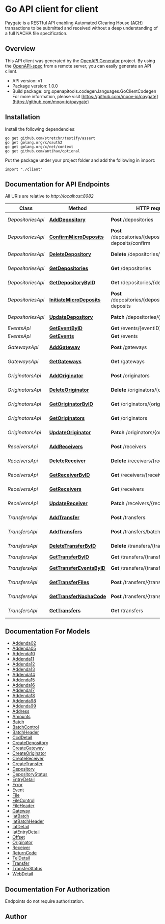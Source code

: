 # Go API client for client

Paygate is a RESTful API enabling Automated Clearing House ([ACH](https://en.wikipedia.org/wiki/Automated_Clearing_House)) transactions to be submitted and received without a deep understanding of a full NACHA file specification.

## Overview
This API client was generated by the [OpenAPI Generator](https://openapi-generator.tech) project.  By using the [OpenAPI-spec](https://www.openapis.org/) from a remote server, you can easily generate an API client.

- API version: v1
- Package version: 1.0.0
- Build package: org.openapitools.codegen.languages.GoClientCodegen
For more information, please visit [https://github.com/moov-io/paygate](https://github.com/moov-io/paygate)

## Installation

Install the following dependencies:

```shell
go get github.com/stretchr/testify/assert
go get golang.org/x/oauth2
go get golang.org/x/net/context
go get github.com/antihax/optional
```

Put the package under your project folder and add the following in import:

```golang
import "./client"
```

## Documentation for API Endpoints

All URIs are relative to *http://localhost:8082*

Class | Method | HTTP request | Description
------------ | ------------- | ------------- | -------------
*DepositoriesApi* | [**AddDepository**](docs/DepositoriesApi.md#adddepository) | **Post** /depositories | Create Depository
*DepositoriesApi* | [**ConfirmMicroDeposits**](docs/DepositoriesApi.md#confirmmicrodeposits) | **Post** /depositories/{depositoryID}/micro-deposits/confirm | Confirm micro-deposits
*DepositoriesApi* | [**DeleteDepository**](docs/DepositoriesApi.md#deletedepository) | **Delete** /depositories/{depositoryID} | Delete Depository
*DepositoriesApi* | [**GetDepositories**](docs/DepositoriesApi.md#getdepositories) | **Get** /depositories | List Depositories
*DepositoriesApi* | [**GetDepositoryByID**](docs/DepositoriesApi.md#getdepositorybyid) | **Get** /depositories/{depositoryID} | Get Depository
*DepositoriesApi* | [**InitiateMicroDeposits**](docs/DepositoriesApi.md#initiatemicrodeposits) | **Post** /depositories/{depositoryID}/micro-deposits | Initiate micro-deposits
*DepositoriesApi* | [**UpdateDepository**](docs/DepositoriesApi.md#updatedepository) | **Patch** /depositories/{depositoryID} | Update Depository
*EventsApi* | [**GetEventByID**](docs/EventsApi.md#geteventbyid) | **Get** /events/{eventID} | Get Event
*EventsApi* | [**GetEvents**](docs/EventsApi.md#getevents) | **Get** /events | Get Events
*GatewaysApi* | [**AddGateway**](docs/GatewaysApi.md#addgateway) | **Post** /gateways | Update Gateway
*GatewaysApi* | [**GetGateways**](docs/GatewaysApi.md#getgateways) | **Get** /gateways | Gets Gatway
*OriginatorsApi* | [**AddOriginator**](docs/OriginatorsApi.md#addoriginator) | **Post** /originators | Create Originator
*OriginatorsApi* | [**DeleteOriginator**](docs/OriginatorsApi.md#deleteoriginator) | **Delete** /originators/{originatorID} | Delete Originator
*OriginatorsApi* | [**GetOriginatorByID**](docs/OriginatorsApi.md#getoriginatorbyid) | **Get** /originators/{originatorID} | Get Originator
*OriginatorsApi* | [**GetOriginators**](docs/OriginatorsApi.md#getoriginators) | **Get** /originators | Gets Originators
*OriginatorsApi* | [**UpdateOriginator**](docs/OriginatorsApi.md#updateoriginator) | **Patch** /originators/{originatorID} | Update Originator
*ReceiversApi* | [**AddReceivers**](docs/ReceiversApi.md#addreceivers) | **Post** /receivers | Create Receiver
*ReceiversApi* | [**DeleteReceiver**](docs/ReceiversApi.md#deletereceiver) | **Delete** /receivers/{receiverID} | Delete Receiver
*ReceiversApi* | [**GetReceiverByID**](docs/ReceiversApi.md#getreceiverbyid) | **Get** /receivers/{receiverID} | Get Receiver
*ReceiversApi* | [**GetReceivers**](docs/ReceiversApi.md#getreceivers) | **Get** /receivers | Get Receivers
*ReceiversApi* | [**UpdateReceiver**](docs/ReceiversApi.md#updatereceiver) | **Patch** /receivers/{receiverID} | Update Receiver
*TransfersApi* | [**AddTransfer**](docs/TransfersApi.md#addtransfer) | **Post** /transfers | Create Transfer
*TransfersApi* | [**AddTransfers**](docs/TransfersApi.md#addtransfers) | **Post** /transfers/batch | Create Transfers
*TransfersApi* | [**DeleteTransferByID**](docs/TransfersApi.md#deletetransferbyid) | **Delete** /transfers/{transferID} | Delete Transfer
*TransfersApi* | [**GetTransferByID**](docs/TransfersApi.md#gettransferbyid) | **Get** /transfers/{transferID} | Get Transfer
*TransfersApi* | [**GetTransferEventsByID**](docs/TransfersApi.md#gettransfereventsbyid) | **Get** /transfers/{transferID}/events | Get Transfer Events
*TransfersApi* | [**GetTransferFiles**](docs/TransfersApi.md#gettransferfiles) | **Post** /transfers/{transferID}/files | Get Transfer Files
*TransfersApi* | [**GetTransferNachaCode**](docs/TransfersApi.md#gettransfernachacode) | **Post** /transfers/{transferID}/failed | Validate Transfer
*TransfersApi* | [**GetTransfers**](docs/TransfersApi.md#gettransfers) | **Get** /transfers | List Transfers


## Documentation For Models

 - [Addenda02](docs/Addenda02.md)
 - [Addenda05](docs/Addenda05.md)
 - [Addenda10](docs/Addenda10.md)
 - [Addenda11](docs/Addenda11.md)
 - [Addenda12](docs/Addenda12.md)
 - [Addenda13](docs/Addenda13.md)
 - [Addenda14](docs/Addenda14.md)
 - [Addenda15](docs/Addenda15.md)
 - [Addenda16](docs/Addenda16.md)
 - [Addenda17](docs/Addenda17.md)
 - [Addenda18](docs/Addenda18.md)
 - [Addenda98](docs/Addenda98.md)
 - [Addenda99](docs/Addenda99.md)
 - [Address](docs/Address.md)
 - [Amounts](docs/Amounts.md)
 - [Batch](docs/Batch.md)
 - [BatchControl](docs/BatchControl.md)
 - [BatchHeader](docs/BatchHeader.md)
 - [CcdDetail](docs/CcdDetail.md)
 - [CreateDepository](docs/CreateDepository.md)
 - [CreateGateway](docs/CreateGateway.md)
 - [CreateOriginator](docs/CreateOriginator.md)
 - [CreateReceiver](docs/CreateReceiver.md)
 - [CreateTransfer](docs/CreateTransfer.md)
 - [Depository](docs/Depository.md)
 - [DepositoryStatus](docs/DepositoryStatus.md)
 - [EntryDetail](docs/EntryDetail.md)
 - [Error](docs/Error.md)
 - [Event](docs/Event.md)
 - [File](docs/File.md)
 - [FileControl](docs/FileControl.md)
 - [FileHeader](docs/FileHeader.md)
 - [Gateway](docs/Gateway.md)
 - [IatBatch](docs/IatBatch.md)
 - [IatBatchHeader](docs/IatBatchHeader.md)
 - [IatDetail](docs/IatDetail.md)
 - [IatEntryDetail](docs/IatEntryDetail.md)
 - [Offset](docs/Offset.md)
 - [Originator](docs/Originator.md)
 - [Receiver](docs/Receiver.md)
 - [ReturnCode](docs/ReturnCode.md)
 - [TelDetail](docs/TelDetail.md)
 - [Transfer](docs/Transfer.md)
 - [TransferStatus](docs/TransferStatus.md)
 - [WebDetail](docs/WebDetail.md)


## Documentation For Authorization

 Endpoints do not require authorization.


## Author




